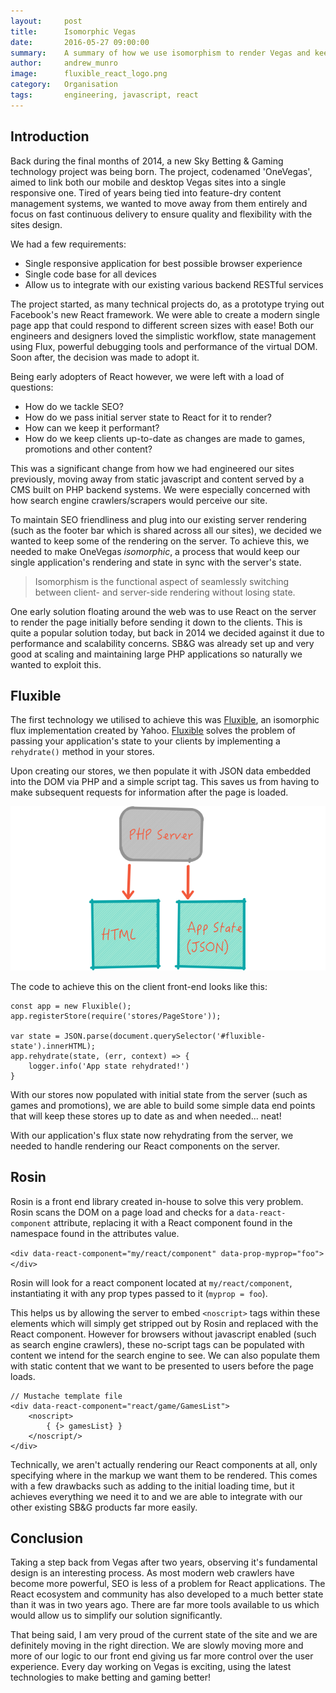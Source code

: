 ```yaml
---
layout:     post
title:      Isomorphic Vegas
date:       2016-05-27 09:00:00
summary:    A summary of how we use isomorphism to render Vegas and keep state consistent between our servers and clients
author:     andrew_munro
image:      fluxible_react_logo.png
category:   Organisation
tags:       engineering, javascript, react
---
```


## Introduction

Back during the final months of 2014, a new Sky Betting & Gaming technology project was being born. The project, codenamed 'OneVegas', aimed to link both our mobile and desktop Vegas sites into a single responsive one. Tired of years being tied into feature-dry content management systems, we wanted to move away from them entirely and focus on fast continuous delivery to ensure quality and flexibility with the sites design.

We had a few requirements:

* Single responsive application for best possible browser experience
* Single code base for all devices
* Allow us to integrate with our existing various backend RESTful services

The project started, as many technical projects do, as a prototype trying out Facebook's new React framework. We were able to create a modern single page app that could respond to different screen sizes with ease! Both our engineers and designers loved the simplistic workflow, state management using Flux, powerful debugging tools and performance of the virtual DOM. Soon after, the decision was made to adopt it.

Being early adopters of React however, we were left with a load of questions:

* How do we tackle SEO?
* How do we pass initial server state to React for it to render?
* How can we keep it performant?
* How do we keep clients up-to-date as changes are made to games, promotions and other content?

This was a significant change from how we had engineered our sites previously, moving away from static javascript and content served by a CMS built on PHP backend systems. We were especially concerned with how search engine crawlers/scrapers would perceive our site.

To maintain SEO friendliness and plug into our existing server rendering (such as the footer bar which is shared across all our sites), we decided we wanted to keep some of the rendering on the server. To achieve this, we needed to make OneVegas *isomorphic*, a process that would keep our single application's rendering and state in sync with the server's state.

> Isomorphism is the functional aspect of seamlessly switching between client- and server-side rendering without losing state.

One early solution floating around the web was to use React on the server to render the page initially before sending it down to the clients. This is quite a popular solution today, but back in 2014 we decided against it due to performance and scalability concerns. SB&G was already set up and very good at scaling and maintaining large PHP applications so naturally we wanted to exploit this.

## Fluxible

The first technology we utilised to achieve this was [Fluxible](http://fluxible.io/), an isomorphic flux implementation created by Yahoo. [Fluxible](http://fluxible.io/) solves the problem of passing your application's state to your clients by implementing a `rehydrate()` method in your stores.

Upon creating our stores, we then populate it with JSON data embedded into the DOM via PHP and a simple script tag. This saves us from having to make subsequent requests for information after the page is loaded.

![State Transfer](/images/isomorphic-vegas/state.png)

The code to achieve this on the client front-end looks like this:

```
const app = new Fluxible();
app.registerStore(require('stores/PageStore'));

var state = JSON.parse(document.querySelector('#fluxible-state').innerHTML);
app.rehydrate(state, (err, context) => {
    logger.info('App state rehydrated!')
}
```

With our stores now populated with initial state from the server (such as games and promotions), we are able to build some simple data end points that will keep these stores up to date as and when needed... neat!

With our application's flux state now rehydrating from the server, we needed to handle rendering our React components on the server.

## Rosin

Rosin is a front end library created in-house to solve this very problem. Rosin scans the DOM on a page load and checks for a `data-react-component` attribute, replacing it with a React component found in the namespace found in the attributes value.

`<div data-react-component="my/react/component" data-prop-myprop="foo"></div>`

Rosin will look for a react component located at `my/react/component`, instantiating it with any prop types passed to it (`myprop = foo`).

This helps us by allowing the server to embed `<noscript>` tags within these elements which will simply get stripped out by Rosin and replaced with the React component. However for browsers without javascript enabled (such as search engine crawlers), these no-script tags can be populated with content we intend for the search engine to see. We can also populate them with static content that we want to be presented to users before the page loads.

```
// Mustache template file
<div data-react-component="react/game/GamesList">
    <noscript>
        { {> gamesList} }
    </noscript/>
</div>
```

Technically, we aren't actually rendering our React components at all, only specifying where in the markup we want them to be rendered. This comes with a few drawbacks such as adding to the initial loading time, but it achieves everything we need it to and we are able to integrate with our other existing SB&G products far more easily.

## Conclusion

Taking a step back from Vegas after two years, observing it's fundamental design is an interesting process. As most modern web crawlers have become more powerful, SEO is less of a problem for React applications. The React ecosystem and community has also developed to a much better state than it was in two years ago. There are far more tools available to us which would allow us to simplify our solution significantly.

That being said, I am very proud of the current state of the site and we are definitely moving in the right direction. We are slowly moving more and more of our logic to our front end giving us far more control over the user experience. Every day working on Vegas is exciting, using the latest technologies to make betting and gaming better!
